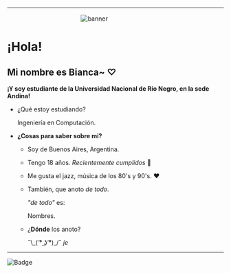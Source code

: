 ***
ㅤㅤㅤㅤㅤㅤㅤㅤㅤㅤㅤ       ㅤㅤ![banner](https://user-images.githubusercontent.com/105023635/172037653-b8952187-acc0-4031-a19d-678238cf99c3.gif)

# ¡Hola!

## Mi nombre es Bianca~ ♡

**¡Y soy estudiante de la Universidad Nacional de Río Negro, en la sede Andina!**
 
- ¿Qué estoy estudiando?

     Ingeniería en Computación.

- **¿Cosas para saber sobre mi?**
 
     - Soy de Buenos Aires, Argentina.
     
     - Tengo 18 años. _Recientemente cumplidos_ 🥳
     
     - Me gusta el jazz, música de los 80's y 90's. ❤️
     
     - También, que anoto *de todo*.

        *"de todo"* es:

        Nombres. 

     - ¿**Dónde** los anoto?

       ¯\\\_( ͡° ͜ʖ ͡°)_/¯ _je_

***
![Badge](https://bit.ly/icom-badge)
